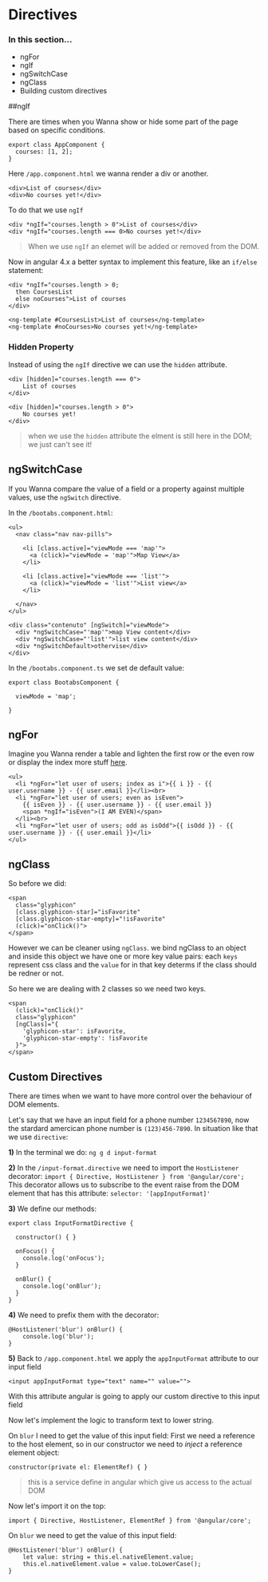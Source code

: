 # Directives

### In this section...

- ngFor
- ngIf
- ngSwitchCase
- ngClass
- Building custom directives

##ngIf

There are times when you Wanna show or hide some part of the page based on specific conditions.

```
export class AppComponent {
  courses: [1, 2];
}
```

Here `/app.component.html` we wanna render a div or another.

```
<div>List of courses</div>
<div>No courses yet!</div>
```

To do that we use `ngIf`

```
<div *ngIf="courses.length > 0">List of courses</div>
<div *ngIf="courses.length === 0>No courses yet!</div>
```
> When we use `ngIf` an elemet will be added or removed from the DOM.

Now in angular 4.x a better syntax to implement this feature, like an `if/else` statement:

```
<div *ngIf="courses.length > 0;
  then CoursesList
  else noCourses">List of courses
</div>

<ng-template #CoursesList>List of courses</ng-template>
<ng-template #noCourses>No courses yet!</ng-template>
``` 

### Hidden Property
Instead of using the `ngIf` directive we can use the `hidden` attribute.

```
<div [hidden]="courses.length === 0">
	List of courses
</div>

<div [hidden]="courses.length > 0">
	No courses yet!
</div>
```

> when we use the `hidden` attribute the elment is still here in the DOM; we just can't see it! 

## ngSwitchCase
If you Wanna compare the value of a field or a property against multiple values, use the  `ngSwitch` directive.

In the `/bootabs.component.html`:

```
<ul>
  <nav class="nav nav-pills">

    <li [class.active]="viewMode === 'map'">
      <a (click)="viewMode = 'map'">Map View</a>
    </li>

    <li [class.active]="viewMode === 'list'">
      <a (click)="viewMode = 'list'">List view</a>
    </li>

  </nav>
</ul>

<div class="contenuto" [ngSwitch]="viewMode">
  <div *ngSwitchCase="'map'">map View content</div>
  <div *ngSwitchCase="'list'">list view content</div>
  <div *ngSwitchDefault>othervise</div>
</div>
```

In the `/bootabs.component.ts` we set de default value:

```
export class BootabsComponent {

  viewMode = 'map';

}
```
 
## ngFor
Imagine you Wanna render a table and lighten the first row or the even row or display the index more stuff [here](https://angular.io/api/common/NgForOf).

```
<ul>
  <li *ngFor="let user of users; index as i">{{ i }} - {{ user.username }} - {{ user.email }}</li><br>
  <li *ngFor="let user of users; even as isEven">
    {{ isEven }} - {{ user.username }} - {{ user.email }}
    <span *ngIf="isEven">(I AM EVEN)</span>
  </li><br>
  <li *ngFor="let user of users; odd as isOdd">{{ isOdd }} - {{ user.username }} - {{ user.email }}</li>
</ul>
```

## ngClass

So before we did:

```
<span
  class="glyphicon"
  [class.glyphicon-star]="isFavorite"
  [class.glyphicon-star-empty]="!isFavorite"
  (click)="onClick()">
</span>
```

However we can be cleaner using `ngClass`. we bind ngClass to an object and inside this object we have one or more key value pairs: each `keys` represent css class and the `value` for in that key determs if the class should be redner or not.

So here we are dealing with 2 classes so we need two keys.

```
<span
  (click)="onClick()"
  class="glyphicon"
  [ngClass]="{
    'glyphicon-star': isFavorite,
    'glyphicon-star-empty': !isFavorite
  }">
</span>
``` 	 

## Custom Directives

There are times when we want to have more control over the behaviour of DOM elements.

Let's say that we have an input field for a phone number `1234567890`, now the stardard amercican phone number is `(123)456-7890`. In situation like that we use `directive`:

**1)** In the terminal we do:
`ng g d input-format`

**2)** In the `/input-format.directive` we need to import the `HostListener ` decorator: `import { Directive, HostListener } from '@angular/core';` This decorator allows us to subscribe to the event raise from the DOM element that has this attribute: `selector: '[appInputFormat]'` 

**3)** We define our methods:

```
export class InputFormatDirective {

  constructor() { }

  onFocus() {
    console.log('onFocus');
  }

  onBlur() {
    console.log('onBlur');
  }
}
```

**4)** We need to prefix them with the decorator:

```
@HostListener('blur') onBlur() {
	console.log('blur');
}
```

**5)** Back to `/app.component.html` we apply the `appInputFormat` attribute to our input field

```
<input appInputFormat type="text" name="" value="">
```

With this attribute angular is going to apply our custom directive to this input field

Now let's implement the logic to transform text to lower string.

On `blur` I need to get the value of this input field:
First we need a reference to the host element, so in our constructor we need to *inject* a reference element object:

 `constructor(private el: ElementRef) { }`
> this is a service define in angular which give us access to the actual DOM

Now let's import it on the top:

`import { Directive, HostListener, ElementRef } from '@angular/core';`

On `blur` we need to get the value of this input field: 

```
@HostListener('blur') onBlur() {
	let value: string = this.el.nativeElement.value;
	this.el.nativeElement.value = value.toLowerCase();
}
```